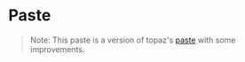 # Paste

> Note: This paste is a version of topaz's [paste](https://github.com/topaz/paste) with some improvements. 